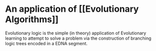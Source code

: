 # An application of [[Evolutionary Algorithms]]

Evolutionary logic is the simple (in theory) application of Evolutionary learning to attempt to solve a problem via the construction of branching logic trees encoded in a EDNA segment.